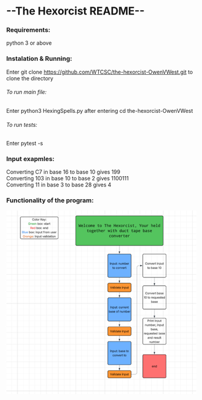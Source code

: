 # --The Hexorcist README--
### Requirements:
python 3 or above
### Instalation & Running:
Enter git clone https://github.com/WTCSC/the-hexorcist-OwenVWest.git to clone the directory  
###### To run main file:  
Enter python3 HexingSpells.py after entering cd the-hexorcist-OwenVWest
###### To run tests: 
Enter pytest -s
### Input exapmles:
Converting C7 in base 16 to base 10 gives 199  
Converting 103 in base 10 to base 2 gives 1100111  
Converting 11 in base 3 to base 28 gives 4  
### Functionality of the program:
![flowchart](https://github.com/WTCSC/the-hexorcist-OwenVWest/blob/main/Tree.png)
